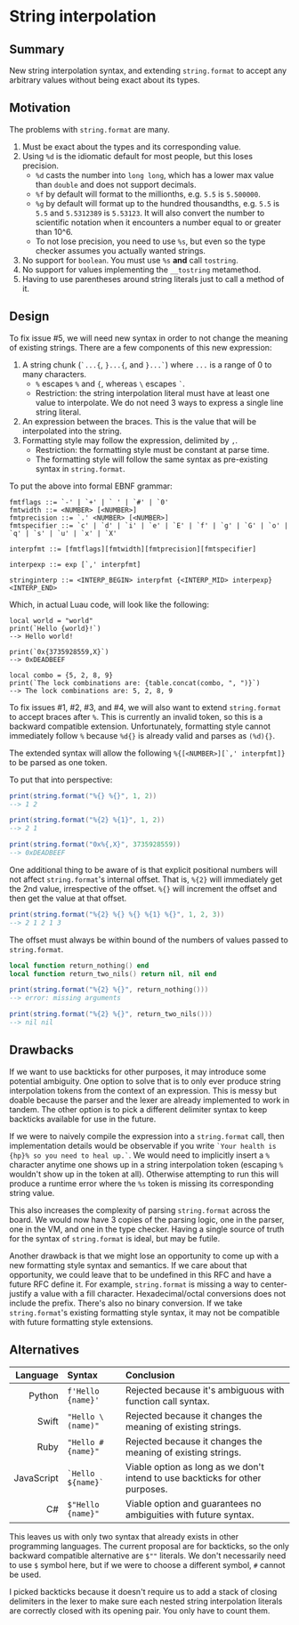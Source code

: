 # String interpolation

## Summary

New string interpolation syntax, and extending `string.format` to accept any arbitrary values without being exact about its types.

## Motivation

The problems with `string.format` are many.

1. Must be exact about the types and its corresponding value.
2. Using `%d` is the idiomatic default for most people, but this loses precision.
   * `%d` casts the number into `long long`, which has a lower max value than `double` and does not support decimals.
   * `%f` by default will format to the millionths, e.g. `5.5` is `5.500000`.
   * `%g` by default will format up to the hundred thousandths, e.g. `5.5` is `5.5` and `5.5312389` is `5.53123`. It will also convert the number to scientific notation when it encounters a number equal to or greater than 10^6.
   * To not lose precision, you need to use `%s`, but even so the type checker assumes you actually wanted strings.
3. No support for `boolean`. You must use `%s` **and** call `tostring`.
4. No support for values implementing the `__tostring` metamethod.
5. Having to use parentheses around string literals just to call a method of it.

## Design

To fix issue #5, we will need new syntax in order to not change the meaning of existing strings. There are a few components of this new expression:

1. A string chunk (`` `...{ ``, `}...{`, and `` }...` ``) where `...` is a range of 0 to many characters.
   * `%` escapes `%` and `{`, whereas `\` escapes `` ` ``.
   * Restriction: the string interpolation literal must have at least one value to interpolate. We do not need 3 ways to express a single line string literal.
2. An expression between the braces. This is the value that will be interpolated into the string.
3. Formatting style may follow the expression, delimited by `,`.
   * Restriction: the formatting style must be constant at parse time.
   * The formatting style will follow the same syntax as pre-existing syntax in `string.format`.

To put the above into formal EBNF grammar:

```
fmtflags ::= `-' | `+' | ` ' | `#' | `0'
fmtwidth ::= <NUMBER> [<NUMBER>]
fmtprecision ::= `.' <NUMBER> [<NUMBER>]
fmtspecifier ::= `c' | `d' | `i' | `e' | `E' | `f' | `g' | `G' | `o' | `q' | `s' | `u' | `x' | `X'

interpfmt ::= [fmtflags][fmtwidth][fmtprecision][fmtspecifier]

interpexp ::= exp [`,' interpfmt]

stringinterp ::= <INTERP_BEGIN> interpfmt {<INTERP_MID> interpexp} <INTERP_END>
```

Which, in actual Luau code, will look like the following:

```
local world = "world"
print(`Hello {world}!`)
--> Hello world!

print(`0x{3735928559,X}`)
--> 0xDEADBEEF

local combo = {5, 2, 8, 9}
print(`The lock combinations are: {table.concat(combo, ", ")}`)
--> The lock combinations are: 5, 2, 8, 9
```

To fix issues #1, #2, #3, and #4, we will also want to extend `string.format` to accept braces after `%`. This is currently an invalid token, so this is a backward compatible extension. Unfortunately, formatting style cannot immediately follow `%` because `%d{}` is already valid and parses as `(%d){}`.

The extended syntax will allow the following ``%{[<NUMBER>][`,' interpfmt]}`` to be parsed as one token.

To put that into perspective:

```lua
print(string.format("%{} %{}", 1, 2))
--> 1 2

print(string.format("%{2} %{1}", 1, 2))
--> 2 1

print(string.format("0x%{,X}", 3735928559))
--> 0xDEADBEEF
```

One additional thing to be aware of is that explicit positional numbers will not affect `string.format`'s internal offset. That is, `%{2}` will immediately get the 2nd value, irrespective of the offset. `%{}` will increment the offset and then get the value at that offset.

```lua
print(string.format("%{2} %{} %{} %{1} %{}", 1, 2, 3))
--> 2 1 2 1 3
```

The offset must always be within bound of the numbers of values passed to `string.format`.

```lua
local function return_nothing() end
local function return_two_nils() return nil, nil end

print(string.format("%{2} %{}", return_nothing()))
--> error: missing arguments

print(string.format("%{2} %{}", return_two_nils()))
--> nil nil
```

## Drawbacks

If we want to use backticks for other purposes, it may introduce some potential ambiguity. One option to solve that is to only ever produce string interpolation tokens from the context of an expression. This is messy but doable because the parser and the lexer are already implemented to work in tandem. The other option is to pick a different delimiter syntax to keep backticks available for use in the future.

If we were to naively compile the expression into a `string.format` call, then implementation details would be observable if you write `` `Your health is {hp}% so you need to heal up.` ``. We would need to implicitly insert a `%` character anytime one shows up in a string interpolation token (escaping `%` wouldn't show up in the token at all). Otherwise attempting to run this will produce a runtime error where the `%s` token is missing its corresponding string value. 

This also increases the complexity of parsing `string.format` across the board. We would now have 3 copies of the parsing logic, one in the parser, one in the VM, and one in the type checker. Having a single source of truth for the syntax of `string.format` is ideal, but may be futile.

Another drawback is that we might lose an opportunity to come up with a new formatting style syntax and semantics. If we care about that opportunity, we could leave that to be undefined in this RFC and have a future RFC define it. For example, `string.format` is missing a way to center-justify a value with a fill character. Hexadecimal/octal conversions does not include the prefix. There's also no binary conversion. If we take `string.format`'s existing formatting style syntax, it may not be compatible with future formatting style extensions.

## Alternatives

Language   | Syntax                | Conclusion
----------:|:----------------------|:-----------
Python     | `f'Hello {name}'`     | Rejected because it's ambiguous with function call syntax.
Swift      | `"Hello \(name)"`     | Rejected because it changes the meaning of existing strings.
Ruby       | `"Hello #{name}"`     | Rejected because it changes the meaning of existing strings.
JavaScript | `` `Hello ${name}` `` | Viable option as long as we don't intend to use backticks for other purposes.
C#         | `$"Hello {name}"`     | Viable option and guarantees no ambiguities with future syntax.

This leaves us with only two syntax that already exists in other programming languages. The current proposal are for backticks, so the only backward compatible alternative are `$""` literals. We don't necessarily need to use `$` symbol here, but if we were to choose a different symbol, `#` cannot be used.

I picked backticks because it doesn't require us to add a stack of closing delimiters in the lexer to make sure each nested string interpolation literals are correctly closed with its opening pair. You only have to count them.
